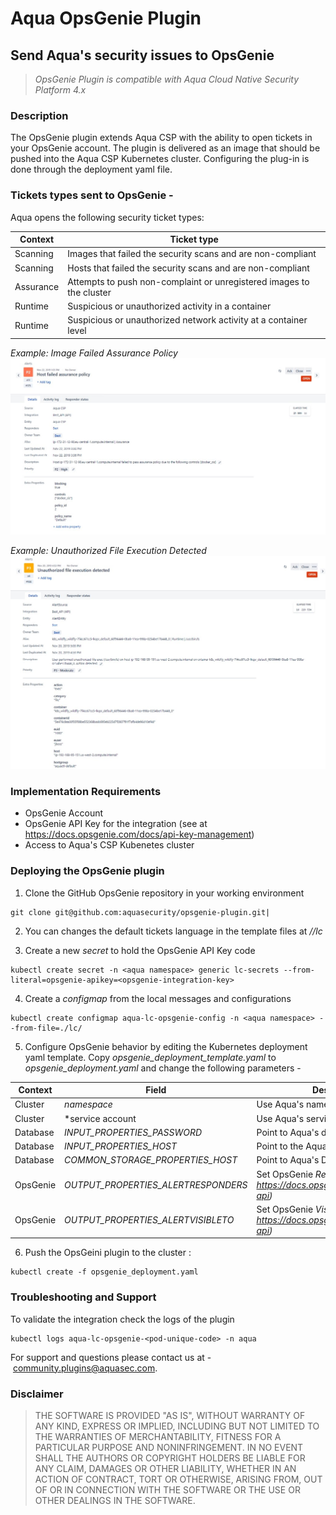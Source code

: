 # Aqua OpsGenie Plugin
## Send Aqua's security issues to OpsGenie

> _OpsGenie Plugin is compatible with Aqua Cloud Native Security Platform 4.x_

### Description
The OpsGenie plugin extends Aqua CSP with the ability to open tickets in your OpsGenie account. The plugin is delivered as an image that should be pushed into the Aqua CSP Kubernetes cluster. Configuring the plug-in is done through the deployment yaml file. 

### Tickets types sent to OpsGenie -
Aqua opens the following security ticket types:

Context|Ticket type
----|-------
Scanning|Images that failed the security scans and are non-compliant
Scanning|Hosts that failed the security scans and are non-compliant
Assurance|Attempts to push non-complaint or unregistered images to the cluster
Runtime|Suspicious or unauthorized activity in a container
Runtime|Suspicious or unauthorized network activity at a container level

_Example: Image Failed Assurance Policy_
![Host ticket](/images/imagefailed.jpg)

_Example: Unauthorized File Execution Detected_
![Runtime ticket](/images/runtimeticket.jpg)


### Implementation Requirements
- OpsGenie Account 
- OpsGenie API Key for the integration (see at https://docs.opsgenie.com/docs/api-key-management) 
- Access to Aqua's CSP Kubenetes cluster 

### Deploying the OpsGenie plugin
1. Clone the GitHub OpsGenie repository in your working environment  
```
git clone git@github.com:aquasecurity/opsgenie-plugin.git|
```
2. You can changes the default tickets language in the template files at */<repo>/lc*

3. Create a new *secret* to hold the OpsGenie API Key code
```
kubectl create secret -n <aqua namespace> generic lc-secrets --from-literal=opsgenie-apikey=<opsgenie-integration-key>
```  
4. Create a *configmap* from the local messages and configurations
```
kubectl create configmap aqua-lc-opsgenie-config -n <aqua namespace> --from-file=./lc/
```	
5. Configure OpsGenie behavior by editing the Kubernetes deployment yaml template. Copy *opsgenie_deployment_template.yaml* to *opsgenie_deployment.yaml* and change the following parameters -

Context|Field|Description
-------|-----|-----------
Cluster|*namespace*|Use Aqua's namespace
Cluster|*service account|Use Aqua's service account
Database|*INPUT_PROPERTIES_PASSWORD*|Point to Aqua's db password secret
Database|*INPUT_PROPERTIES_HOST*|Point to the Aqua's DB service
Database|*COMMON_STORAGE_PROPERTIES_HOST*|Point to Aqua's DB service
OpsGenie|*OUTPUT_PROPERTIES_ALERTRESPONDERS*|Set OpsGenie *Responders* field *(see at https://docs.opsgenie.com/docs/alert-api)*
OpsGenie|*OUTPUT_PROPERTIES_ALERTVISIBLETO*|Set OpsGenie *Visible To* field *(see at https://docs.opsgenie.com/docs/alert-api)*

6. Push the OpsGeini plugin to the cluster :
```
kubectl create -f opsgenie_deployment.yaml
```	
### Troubleshooting and Support
To validate the integration check the logs of the plugin
```
kubectl logs aqua-lc-opsgenie-<pod-unique-code> -n aqua
```
For support and questions please contact us at - community.plugins@aquasec.com.

### Disclaimer 
> THE SOFTWARE IS PROVIDED "AS IS", WITHOUT WARRANTY OF ANY KIND, EXPRESS OR IMPLIED, INCLUDING BUT NOT LIMITED TO THE WARRANTIES OF MERCHANTABILITY, FITNESS FOR A PARTICULAR PURPOSE AND NONINFRINGEMENT. IN NO EVENT SHALL THE AUTHORS OR COPYRIGHT HOLDERS BE LIABLE FOR ANY CLAIM, DAMAGES OR OTHER LIABILITY, WHETHER IN AN ACTION OF CONTRACT, TORT OR OTHERWISE, ARISING FROM, OUT OF OR IN CONNECTION WITH THE SOFTWARE OR THE USE OR OTHER DEALINGS IN THE SOFTWARE.
